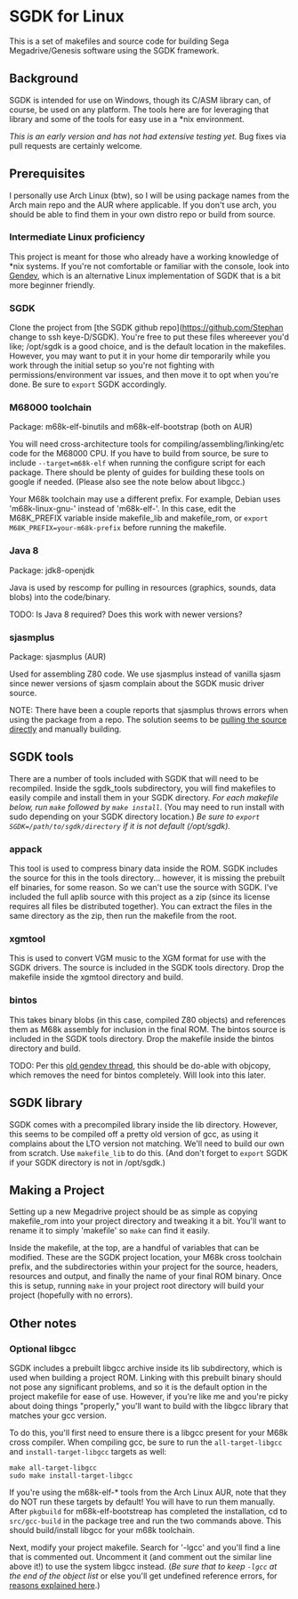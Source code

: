 # SGDK for Linux
This is a set of makefiles and source code for building Sega Megadrive/Genesis software using the SGDK framework.

## Background
SGDK is intended for use on Windows, though its C/ASM library can, of course, be used on any platform. The tools here are for leveraging that library and some of the tools for easy use in a *nix environment.

*This is an early version and has not had extensive testing yet.* Bug fixes via pull requests are certainly welcome.

## Prerequisites
I personally use Arch Linux (btw), so I will be using package names from the Arch main repo and the AUR where applicable. If you don't use arch, you should be able to find them in your own distro repo or build from source.

### Intermediate Linux proficiency
This project is meant for those who already have a working knowledge of *nix systems. If you're not comfortable or familiar with the console, look into [Gendev](https://github.com/kubilus1/gendev), which is an alternative Linux implementation of SGDK that is a bit more beginner friendly.

### SGDK
Clone the project from [the SGDK github repo](https://github.com/Stephan change to ssh keye-D/SGDK). You're free to put these files whereever you'd like; /opt/sgdk is a good choice, and is the default location in the makefiles. However, you may want to put it in your home dir temporarily while you work through the initial setup so you're not fighting with permissions/environment var issues, and then move it to opt when you're done. Be sure to `export` SGDK accordingly.

### M68000 toolchain
Package: m68k-elf-binutils and m68k-elf-bootstrap (both on AUR)

You will need cross-architecture tools for compiling/assembling/linking/etc code for the M68000 CPU. If you have to build from source, be sure to include `--target=m68k-elf` when running the configure script for each package. There should be plenty of guides for building these tools on google if needed. (Please also see the note below about libgcc.)

Your M68k toolchain may use a different prefix. For example, Debian uses 'm68k-linux-gnu-' instead of 'm68k-elf-'. In this case, edit the M68K_PREFIX variable inside makefile_lib and makefile_rom, or `export M68K_PREFIX=your-m68k-prefix` before running the makefile.

### Java 8
Package: jdk8-openjdk

Java is used by rescomp for pulling in resources (graphics, sounds, data blobs) into the code/binary. 

TODO: Is Java 8 required? Does this work with newer versions?

### sjasmplus
Package: sjasmplus (AUR)

Used for assembling Z80 code. We use sjasmplus instead of vanilla sjasm since newer versions of sjasm complain about the SGDK music driver source.

NOTE: There have been a couple reports that sjasmplus throws errors when using the package from a repo. The solution seems to be [pulling the source directly](https://github.com/z00m128/sjasmplus) and manually building.

## SGDK tools
There are a number of tools included with SGDK that will need to be recompiled. Inside the sgdk_tools subdirectory, you will find makefiles to easily compile and install them in your SGDK directory. *For each makefile below, run `make` followed by `make install`.* (You may need to run install with sudo depending on your SGDK directory location.) *Be sure to `export SGDK=/path/to/sgdk/directory` if it is not default (/opt/sgdk).*

### appack
This tool is used to compress binary data inside the ROM. SGDK includes the source for this in the tools directory... however, it is missing the prebuilt elf binaries, for some reason. So we can't use the source with SGDK. I've included the full aplib source with this project as a zip (since its license requires all files be distributed together). You can extract the files in the same directory as the zip, then run the makefile from the root.

### xgmtool
This is used to convert VGM music to the XGM format for use with the SGDK drivers. The source is included in the SGDK tools directory. Drop the makefile inside the xgmtool directory and build.

### bintos
This takes binary blobs (in this case, compiled Z80 objects) and references them as M68k assembly for inclusion in the final ROM. The bintos source is included in the SGDK tools directory. Drop the makefile inside the bintos directory and build.

TODO: Per this [old gendev thread](https://gendev.spritesmind.net/forum/viewtopic.php?p=17275#p17275), this should be do-able with objcopy, which removes the need for bintos completely. Will look into this later.

## SGDK library
SGDK comes with a precompiled library inside the lib directory. However, this seems to be compiled off a pretty old version of gcc, as using it complains about the LTO version not matching. We'll need to build our own from scratch. Use `makefile_lib` to do this. (And don't forget to `export` SGDK if your SGDK directory is not in /opt/sgdk.)

## Making a Project
Setting up a new Megadrive project should be as simple as copying makefile_rom into your project directory and tweaking it a bit. You'll want to rename it to simply 'makefile' so `make` can find it easily.

Inside the makefile, at the top, are a handful of variables that can be modified. These are the SGDK project location, your M68k cross toolchain prefix, and the subdirectories within your project for the source, headers, resources and output, and finally the name of your final ROM binary. Once this is setup, running `make` in your project root directory will build your project (hopefully with no errors).

## Other notes
### Optional libgcc
SGDK includes a prebuilt libgcc archive inside its lib subdirectory, which is used when building a project ROM. Linking with this prebuilt binary should not pose any significant problems, and so it is the default option in the project makefile for ease of use. However, if you're like me and you're picky about doing things "properly," you'll want to build with the libgcc library that matches your gcc version.

To do this, you'll first need to ensure there is a libgcc present for your M68k cross compiler. When compiling gcc, be sure to run the `all-target-libgcc` and `install-target-libgcc` targets as well:
```
make all-target-libgcc
sudo make install-target-libgcc
```

If you're using the m68k-elf-* tools from the Arch Linux AUR, note that they do NOT run these targets by default! You will have to run them manually. After `pkgbuild` for m68k-elf-bootstreap has completed the installation, cd to `src/gcc-build` in the package tree and run the two commands above. This should build/install libgcc for your m68k toolchain.

Next, modify your project makefile. Search for '-lgcc' and you'll find a line that is commented out. Uncomment it (and comment out the similar line above it!) to use the system libgcc instead. (*Be sure that to keep `-lgcc` at the end of the object list* or else you'll get undefined reference errors, for [reasons explained here](http://c-faq.com/lib/libsearch.html).)
